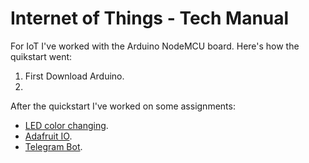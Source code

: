 # Internet of Things - Tech Manual

For IoT I've worked with the Arduino NodeMCU board.
Here's how the quikstart went:

1. First Download Arduino.
2.

After the quickstart I've worked on some assignments:

- [LED color changing](https://github.com/ZahraAhmadi4/iotmanual/opdracht1.md).
- [Adafruit IO](https://github.com/ZahraAhmadi4/iotmanual/opdracht2.md).
- [Telegram Bot](https://github.com/ZahraAhmadi4/iotmanual/opdracht3.md).
